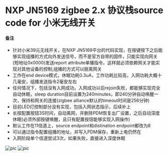 # NXP JN5169 zigbee 2.x 协议栈source code for 小米无线开关

#### 备注
- 针对小米39元无线开关，在NXP JN5169平台的代码实现，在按键按下之后能够实现组播的方式向外发送信号，而不是官方自带的固件，只能实现向网关(短地址0x0000)发送report attribute单播指令，这样就必须依赖网关才能实现对其他设备的控制,组播的方式可以脱离网关
- 工作在end device模式，休眠功耗0.3uA，工作功耗比较高，入网功耗大概十几毫安，组播发送指令2毫安左右
- 任何情况下，包括没有入网成功，入网成功以后rejoin失败，都能够实现完全自动休眠，sleep duration目前设置为240minutes，即240分钟自动唤醒一次，保持和网关的连接(zigbee alliance默认的timeout时间是256分钟)
- 目前LED灯控制部分没有实现，包括入网状态指示，后续补上
- 长按配置按钮3S时间，自动离网，并删除PDM恢复出厂设置，之后自动深度休眠(必须外部按键唤醒，且只有配置按钮能够实现入网操作)
- 默认工作在11信道上，source endpoint和distination endpoint都改为8
- 可以通过指令配置组播的地址，并写入PDM保存，重新上电仍然在
- 入网阶段单个信道尝试3次，如果失败，直接进入深度休眠

![pic](https://am.zdmimg.com/201603/10/56e1344deed61.jpg_e600.jpg)
![pic](https://am.zdmimg.com/201609/25/57e74c058d09f.jpg_e600.jpg)
